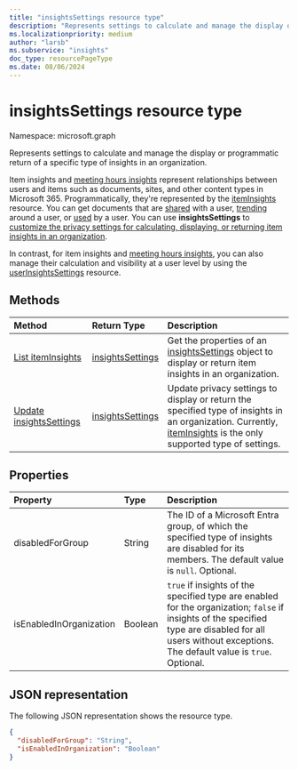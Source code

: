 ```yaml
---
title: "insightsSettings resource type"
description: "Represents settings to calculate and manage the display or programmatic return of a specific type of insights in an organization."
ms.localizationpriority: medium
author: "larsb"
ms.subservice: "insights"
doc_type: resourcePageType
ms.date: 08/06/2024
---
```


# insightsSettings resource type

Namespace: microsoft.graph

Represents settings to calculate and manage the display or programmatic return of a specific type of insights in an organization.

Item insights and [meeting hours insights](https://support.microsoft.com/office/suggested-meeting-hours-0613d113-d7c1-4faa-bb11-c8ba30a78ef1) represent relationships between users and items such as documents, sites, and other content types in Microsoft 365. Programmatically, they're represented by the [itemInsights](iteminsights.md) resource. You can get documents that are [shared](../api/insights-list-shared.md) with a user, [trending](../api/insights-list-trending.md) around a user, or [used](../api/insights-list-used.md) by a user. You can use **insightsSettings** to [customize the privacy settings for calculating, displaying, or returning item insights in an organization](/graph/insights-customize-item-insights-privacy).

In contrast, for item insights and [meeting hours insights](https://support.microsoft.com/office/update-your-meeting-hours-using-the-profile-card-0613d113-d7c1-4faa-bb11-c8ba30a78ef1), you can also manage their calculation and visibility at a user level by using the [userInsightsSettings](userinsightssettings.md) resource.

## Methods

| Method       | Return Type | Description |
|:-------------|:------------|:------------|
| [List itemInsights](../api/peopleadminsettings-list-iteminsights.md) | [insightsSettings](insightssettings.md) | Get the properties of an [insightsSettings](../resources/insightssettings.md) object to display or return item insights in an organization. |
| [Update insightsSettings](../api/insightssettings-update.md) | [insightsSettings](insightssettings.md) | Update privacy settings to display or return the specified type of insights in an organization. Currently, [itemInsights](iteminsights.md) is the only supported type of settings. |

## Properties

| Property   | Type|Description|
|:---------------|:--------|:----------|
|disabledForGroup|String| The ID of a Microsoft Entra group, of which the specified type of insights are disabled for its members. The default value is `null`. Optional.|
|isEnabledInOrganization|Boolean| `true` if insights of the specified type are enabled for the organization; `false` if insights of the specified type are disabled for all users without exceptions. The default value is `true`. Optional.|

## JSON representation

The following JSON representation shows the resource type.

<!-- {
  "blockType": "resource",
  "optionalProperties": [],
  "@odata.type": "microsoft.graph.insightsSettings"
}-->

```json
{
  "disabledForGroup": "String",
  "isEnabledInOrganization": "Boolean"
}
```
